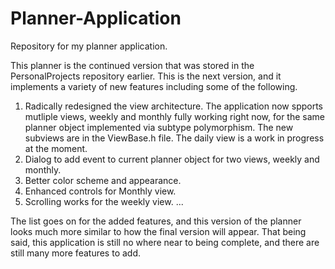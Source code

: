 # Planner-Application
Repository for my planner application.

This planner is the continued version that was stored in the PersonalProjects repository earlier. This is the next version, and it implements a variety of new features including some of the following.

1. Radically redesigned the view architecture. The application now spports mutliple views, weekly and monthly fully working right now, for the same planner object implemented via subtype polymorphism.
  The new subviews are in the ViewBase.h file.
  The daily view is a work in progress at the moment.
2. Dialog to add event to current planner object for two views, weekly and monthly.
3. Better color scheme and appearance.
4. Enhanced controls for Monthly view.
5. Scrolling works for the weekly view.
...

The list goes on for the added features, and this version of the planner looks much more similar to how the final version will appear. That being said, this application is still no where near to being complete, and there are still many more features to add.
